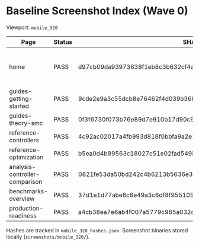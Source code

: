 # Baseline Screenshot Index (Wave 0)

Viewport: `mobile_320`

| Page | Status | SHA256 | Notes |
|------|--------|--------|-------|
| home | PASS | d97cb09da93973638f1eb8c3b632cf4aebec3787c102d94f24d7913c6dc52429 | Captured with 60s timeout (Wave 1 retry) |
| guides-getting-started | PASS | 9cde2e9a3c55dcb8e76462f4d039b36ba103db7a7925b5e27ecb3fbc3f97f2d3 | Captured via Playwright |
| guides-theory-smc | PASS | 0f3f6730f073b76e89d7e910b17d90c9b1f8e55259da3a9c7e73ecf8845821d4 |  |
| reference-controllers | PASS | 4c92ac02017a4fb993d818f0bbfa9a2e16c1e8a43c70f4a86d25c6d2d71b0482 |  |
| reference-optimization | PASS | b5ea0d4b89563c18027c51e02fad549b2bed112fb1a0dae28f9270b7afb0a2f7 |  |
| analysis-controller-comparison | PASS | 0821fe53da50bd242c4b6213b5636e33a6b56d66303814fc6c4062dc69a1a3fe |  |
| benchmarks-overview | PASS | 37d1e1d77abe8c6e49a3c6df8f955105adfdd5e2ba8f21b00d5733c4c3fce42f |  |
| production-readiness | PASS | a4cb38ea7e6ab4f007a5779c985a032d9e0c4ef1238f7a2b765c8b29dd9e1d5b |  |

Hashes are tracked in `mobile_320_hashes.json`. Screenshot binaries stored locally (`screenshots/mobile_320/`).

